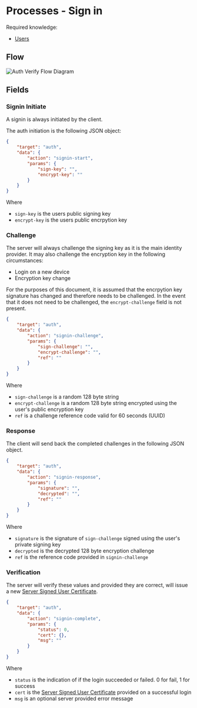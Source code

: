 # Processes - Sign in

Required knowledge: 
- [Users](/api/markdown/definitions/User.md)

## Flow

![Auth Verify Flow Diagram](/api/diagrams/flows/ws/auth/sign-in.png)

## Fields

### Signin Initiate

A signin is always initiated by the client.

The auth initiation is the following JSON object:

```json
{
    "target": "auth",
    "data": {
        "action": "signin-start",
        "params": {
            "sign-key": "",
            "encrypt-key": ""
        }
    }
}
```

Where
- `sign-key` is the users public signing key
- `encrypt-key` is the users public encrpytion key

### Challenge

The server will always challenge the signing key as it is the main identity provider. It may also challenge the encryption key in the following circumstances:
- Login on a new device
- Encryption key change

For the purposes of this document, it is assumed that the encrpytion key signature has changed and therefore needs to be challenged. In the event that it does not need to be challenged, the `encrypt-challenge` field is not present.

```json
{
    "target": "auth",
    "data": {
        "action": "signin-challenge",
        "params": {
            "sign-challenge": "",
            "encrypt-challenge": "",
            "ref": ""
        } 
    }
}
```

Where
- `sign-challenge` is a random 128 byte string
- `encrypt-challenge` is a random 128 byte string encrypted using the user's public encryption key
- `ref` is a challenge reference code valid for 60 seconds (UUID)

### Response

The client will send back the completed challenges in the following JSON object.

```json
{
    "target": "auth",
    "data": {
        "action": "signin-response",
        "params": {
            "signature": "",
            "decrypted": "",
            "ref": ""
        }
    }
}
```

Where
- `signature` is the signature of `sign-challenge` signed using the user's private signing key
- `decrypted` is the decrypted 128 byte encryption challenge 
- `ref` is the reference code provided in `signin-challenge`

### Verification

The server will verify these values and provided they are correct, will issue a new [Server Signed User Certificate](/api/markdown/definitions/User.md#server-signed-user-certificate).

```json
{
    "target": "auth",
    "data": {
        "action": "signin-complete",
        "params": {
            "status": 0,
            "cert": {},
            "msg": ""
        }
    }
}
```

Where
- `status` is the indication of if the login succeeded or failed. 0 for fail, 1 for success 
- `cert` is the [Server Signed User Certificate](/api/markdown/definitions/User.md#server-signed-user-certificate) provided on a successful login
- `msg` is an optional server provided error message